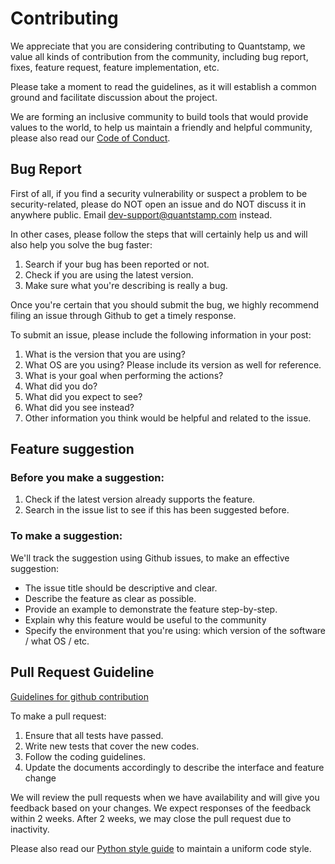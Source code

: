 # Contributing

We appreciate that you are considering contributing to Quantstamp, 
we value all kinds of contribution from the community, including bug report, fixes, 
feature request, feature implementation, etc.

Please take a moment to read the guidelines, 
as it will establish a common ground and facilitate discussion about the project.

We are forming an inclusive community to build tools that would provide values to the world, 
to help us maintain a friendly and helpful community, please also read our [Code of Conduct](https://github.com/quantstamp/opensource-doc-gen/blob/master/CodeOfConduct.md).

## Bug Report

First of all, if you find a security vulnerability or suspect a problem to be security-related, 
please do NOT open an issue and do NOT discuss it in anywhere public. 
Email dev-support@quantstamp.com instead.

In other cases, 
please follow the steps that will certainly help us and will also help you solve the bug faster:
1. Search if your bug has been reported or not. 
2. Check if you are using the latest version.
3. Make sure what you're describing is really a bug.


Once you're certain that you should submit the bug, 
we highly recommend filing an issue through Github to get a timely response. 

To submit an issue, please include the following information in your post:
1. What is the version that you are using?
2. What OS are you using? Please include its version as well for reference.
3. What is your goal when performing the actions?
4. What did you do?
5. What did you expect to see?
6. What did you see instead?
7. Other information you think would be helpful and related to the issue.

## Feature suggestion

### Before you make a suggestion:
1. Check if the latest version already supports the feature.
2. Search in the issue list to see if this has been suggested before.

### To make a suggestion:
We'll track the suggestion using Github issues, to make an effective suggestion:

* The issue title should be descriptive and clear.
* Describe the feature as clear as possible.
* Provide an example to demonstrate the feature step-by-step.
* Explain why this feature would be useful to the community 
* Specify the environment that you're using: which version of the software / what OS / etc.

## Pull Request Guideline

[Guidelines for github contribution](https://gist.github.com/Chaser324/ce0505fbed06b947d962)

To make a pull request:
1. Ensure that all tests have passed.
2. Write new tests that cover the new codes.
2. Follow the coding guidelines.
3. Update the documents accordingly to describe the interface and feature change

We will review the pull requests when we have availability and 
will give you feedback based on your changes. We expect responses of the feedback within 2 weeks.
After 2 weeks, we may close the pull request due to inactivity.

Please also read our [Python style guide](https://github.com/quantstamp/opensource-doc-gen/blob/master/style_guide/python.md) to maintain a uniform code style.
